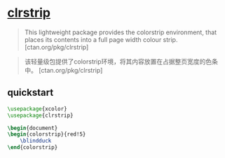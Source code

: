 # [clrstrip](https://www.ctan.org/pkg/clrstrip)

> This lightweight package provides the colorstrip environment, that places its contents into a full page width colour strip. [ctan.org/pkg/clrstrip]

> 该轻量级包提供了colorstrip环境，将其内容放置在占据整页宽度的色条中。 [ctan.org/pkg/clrstrip]

## quickstart

```tex
\usepackage{xcolor}
\usepackage{clrstrip}

\begin{document}
\begin{colorstrip}{red!5}
	\blindduck
\end{colorstrip}
```
